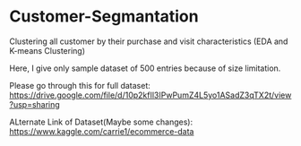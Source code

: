 # Customer-Segmantation

Clustering all customer by their purchase and visit characteristics (EDA and K-means Clustering)

Here, I give only sample dataset of 500 entries because of size limitation.

Please go through this for full dataset: https://drive.google.com/file/d/10p2kfIl3IPwPumZ4L5yo1ASadZ3qTX2t/view?usp=sharing

ALternate Link of Dataset(Maybe some changes): https://www.kaggle.com/carrie1/ecommerce-data
